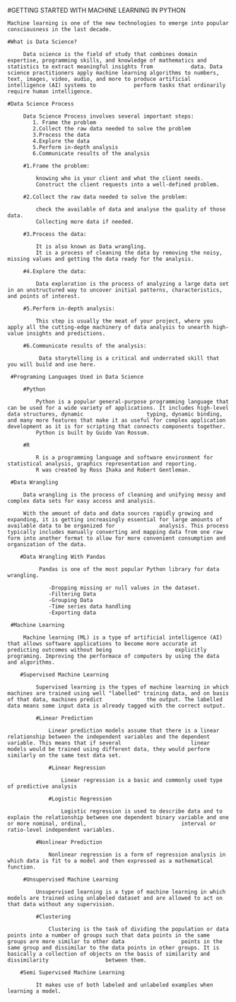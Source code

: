 #GETTING STARTED WITH MACHINE LEARNING IN PYTHON

    Machine learning is one of the new technologies to emerge into popular consciousness in the last decade.

    #What is Data Science?

         Data science is the field of study that combines domain expertise, programming skills, and knowledge of mathematics and statistics to extract meaningful insights from            data. Data science practitioners apply machine learning algorithms to numbers, text, images, video, audio, and more to produce artificial intelligence (AI) systems to            perform tasks that ordinarily require human intelligence. 

    #Data Science Process

         Data Science Process involves several important steps:
            1. Frame the problem
            2.Collect the raw data needed to solve the problem
            3.Process the data
            4.Explore the data
            5.Perform in-depth analysis
            6.Communicate results of the analysis

         #1.Frame the problem:

             knowing who is your client and what the client needs. 
             Construct the client requests into a well-defined problem.

         #2.Collect the raw data needed to solve the problem: 

             check the available of data and analyse the quality of those data. 
             Collecting more data if needed.

         #3.Process the data: 

             It is also known as Data wrangling. 
             It is a process of cleaning the data by removing the noisy, missing values and getting the data ready for the analysis.

         #4.Explore the data:

             Data exploration is the process of analyzing a large data set in an unstructured way to uncover initial patterns, characteristics, and points of interest.

         #5.Perform in-depth analysis: 

             This step is usually the meat of your project, where you apply all the cutting-edge machinery of data analysis to unearth high-value insights and predictions.

         #6.Communicate results of the analysis:

              Data storytelling is a critical and underrated skill that you will build and use here.

     #Programing Languages Used in Data Science

         #Python

             Python is a popular general-purpose programming language that can be used for a wide variety of applications. It includes high-level data structures, dynamic                    typing, dynamic binding, and many more features that make it as useful for complex application development as it is for scripting that connects components together.
             Python is built by Guido Van Rossum.

         #R

             R is a programming language and software environment for statistical analysis, graphics representation and reporting.
             R was created by Ross Ihaka and Robert Gentleman.

     #Data Wrangling

         Data wrangling is the process of cleaning and unifying messy and complex data sets for easy access and analysis.

         With the amount of data and data sources rapidly growing and expanding, it is getting increasingly essential for large amounts of available data to be organized for              analysis. This process typically includes manually converting and mapping data from one raw form into another format to allow for more convenient consumption and                organization of the data.

        #Data Wrangling With Pandas

              Pandas is one of the most popular Python library for data wrangling.

                 -Dropping missing or null values in the dataset.
                 -Filtering Data
                 -Grouping Data
                 -Time series data handling
                 -Exporting data
  
     #Machine Learning

         Machine learning (ML) is a type of artificial intelligence (AI) that allows software applications to become more accurate at predicting outcomes without being                    explicitly programing. Improving the performace of computers by using the data and algorithms.

        #Supervised Machine Learning
 
             Supervised learning is the types of machine learning in which machines are trained using well "labelled" training data, and on basis of that data, machines predict              the output. The labelled data means some input data is already tagged with the correct output.

             #Linear Prediction
        
                 Linear prediction models assume that there is a linear relationship between the independent variables and the dependent variable. This means that if several                      linear models would be trained using different data, they would perform similarly on the same test data set.

                 #Linear Regression 
  
                     Linear regression is a basic and commonly used type of predictive analysis

                 #Logistic Regression

                     Logistic regression is used to describe data and to explain the relationship between one dependent binary variable and one or more nominal, ordinal,                              interval or ratio-level independent variables.

             #Nonlinear Prediction
             
                 Nonlinear regression is a form of regression analysis in which data is fit to a model and then expressed as a mathematical function.

         #Unsupervised Machine Learning

             Unsupervised learning is a type of machine learning in which models are trained using unlabeled dataset and are allowed to act on that data without any supervision.

             #Clustering

                 Clustering is the task of dividing the population or data points into a number of groups such that data points in the same groups are more similar to other data                  points in the same group and dissimilar to the data points in other groups. It is basically a collection of objects on the basis of similarity and dissimilarity                  between them.

        #Semi Supervised Machine Learning
             
             It makes use of both labeled and unlabeled examples when learning a model.


